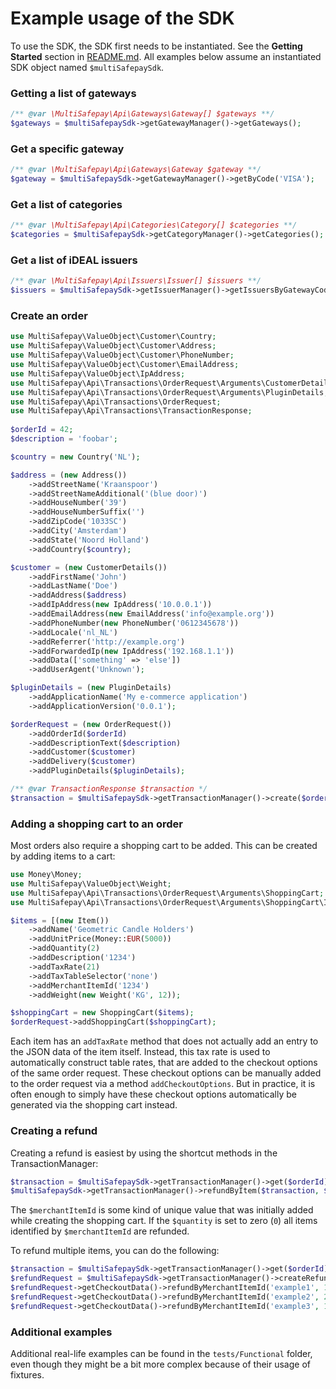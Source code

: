 # Example usage of the SDK
To use the SDK, the SDK first needs to be instantiated. See the **Getting Started** section in [README.md](README.md). All examples below assume an instantiated SDK object named `$multiSafepaySdk`.

### Getting a list of gateways
```php
/** @var \MultiSafepay\Api\Gateways\Gateway[] $gateways **/
$gateways = $multiSafepaySdk->getGatewayManager()->getGateways();
```

### Get a specific gateway
```php
/** @var \MultiSafepay\Api\Gateways\Gateway $gateway **/
$gateway = $multiSafepaySdk->getGatewayManager()->getByCode('VISA');
```

### Get a list of categories
```php
/** @var \MultiSafepay\Api\Categories\Category[] $categories **/
$categories = $multiSafepaySdk->getCategoryManager()->getCategories();
```

### Get a list of iDEAL issuers
```php
/** @var \MultiSafepay\Api\Issuers\Issuer[] $issuers **/
$issuers = $multiSafepaySdk->getIssuerManager()->getIssuersByGatewayCode('IDEAL');
```

### Create an order
```php
use MultiSafepay\ValueObject\Customer\Country;
use MultiSafepay\ValueObject\Customer\Address;
use MultiSafepay\ValueObject\Customer\PhoneNumber;
use MultiSafepay\ValueObject\Customer\EmailAddress;
use MultiSafepay\ValueObject\IpAddress;
use MultiSafepay\Api\Transactions\OrderRequest\Arguments\CustomerDetails;
use MultiSafepay\Api\Transactions\OrderRequest\Arguments\PluginDetails;
use MultiSafepay\Api\Transactions\OrderRequest;
use MultiSafepay\Api\Transactions\TransactionResponse;
 
$orderId = 42;
$description = 'foobar';

$country = new Country('NL');

$address = (new Address())
    ->addStreetName('Kraanspoor')
    ->addStreetNameAdditional('(blue door)')
    ->addHouseNumber('39')
    ->addHouseNumberSuffix('')
    ->addZipCode('1033SC')
    ->addCity('Amsterdam')
    ->addState('Noord Holland')
    ->addCountry($country);

$customer = (new CustomerDetails())
    ->addFirstName('John')
    ->addLastName('Doe')
    ->addAddress($address)
    ->addIpAddress(new IpAddress('10.0.0.1'))
    ->addEmailAddress(new EmailAddress('info@example.org'))
    ->addPhoneNumber(new PhoneNumber('0612345678'))
    ->addLocale('nl_NL')
    ->addReferrer('http://example.org')
    ->addForwardedIp(new IpAddress('192.168.1.1'))
    ->addData(['something' => 'else'])
    ->addUserAgent('Unknown');

$pluginDetails = (new PluginDetails)
    ->addApplicationName('My e-commerce application')
    ->addApplicationVersion('0.0.1');

$orderRequest = (new OrderRequest())
    ->addOrderId($orderId)
    ->addDescriptionText($description)
    ->addCustomer($customer)
    ->addDelivery($customer)
    ->addPluginDetails($pluginDetails);

/** @var TransactionResponse $transaction */
$transaction = $multiSafepaySdk->getTransactionManager()->create($orderRequest);
```

### Adding a shopping cart to an order
Most orders also require a shopping cart to be added. This can be created by adding items to a cart:
```php
use Money\Money;
use MultiSafepay\ValueObject\Weight;
use MultiSafepay\Api\Transactions\OrderRequest\Arguments\ShoppingCart;
use MultiSafepay\Api\Transactions\OrderRequest\Arguments\ShoppingCart\Item;

$items = [(new Item())
    ->addName('Geometric Candle Holders')
    ->addUnitPrice(Money::EUR(5000))
    ->addQuantity(2)
    ->addDescription('1234')
    ->addTaxRate(21)
    ->addTaxTableSelector('none')
    ->addMerchantItemId('1234')
    ->addWeight(new Weight('KG', 12));

$shoppingCart = new ShoppingCart($items);
$orderRequest->addShoppingCart($shoppingCart);
```

Each item has an `addTaxRate` method that does not actually add an entry to the JSON data of the item itself. Instead, this tax rate is used to automatically construct table rates, that are added to the checkout options of the same order request. These checkout options can be manually added to the order request via a method `addCheckoutOptions`. But in practice, it is often enough to simply have these checkout options automatically be generated via the shopping cart instead.

### Creating a refund
Creating a refund is easiest by using the shortcut methods in the TransactionManager:
```php
$transaction = $multiSafepaySdk->getTransactionManager()->get($orderId);
$multiSafepaySdk->getTransactionManager()->refundByItem($transaction, $merchantItemId, $quantity = 0);
```
The `$merchantItemId` is some kind of unique value that was initially added while creating the shopping cart. If the `$quantity` is set to zero (`0`) all items identified by `$merchantItemId` are refunded.

To refund multiple items, you can do the following:
```php
$transaction = $multiSafepaySdk->getTransactionManager()->get($orderId);
$refundRequest = $multiSafepaySdk->getTransactionManager()->createRefundRequest($transaction);
$refundRequest->getCheckoutData()->refundByMerchantItemId('example1', 1);
$refundRequest->getCheckoutData()->refundByMerchantItemId('example2', 2);
$refundRequest->getCheckoutData()->refundByMerchantItemId('example3', 1);
```

### Additional examples
Additional real-life examples can be found in the `tests/Functional` folder, even though they might be a bit more complex because of their usage of fixtures.
